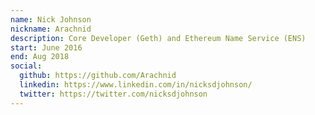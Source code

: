 ```yaml
---
name: Nick Johnson
nickname: Arachnid
description: Core Developer (Geth) and Ethereum Name Service (ENS)
start: June 2016
end: Aug 2018
social:
  github: https://github.com/Arachnid
  linkedin: https://www.linkedin.com/in/nicksdjohnson/
  twitter: https://twitter.com/nicksdjohnson
---
```


